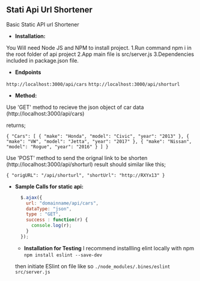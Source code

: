 **Stati Api Url Shortener**
----
  Basic Static API url Shortener


  * **Installation:**

  You Will need Node JS and NPM to install project.
  1.Run command npm i in the root folder of api project
  2.App main file is src/server.js
  3.Dependencies included in package.json file.



  * **Endpoints**

   `http://localhost:3000/api/cars`
   `http://localhost:3000/api/shorturl`

  * **Method:**

  Use 'GET' method to recieve the json object of car data (http://localhost:3000/api/cars)

  returns;

  ``
  {
    "Cars": [
      {
        "make": "Honda",
        "model": "Civic",
        "year": "2013"
      },
      {
        "make": "VW",
        "model": "Jetta",
        "year": "2017"
      },
      {
        "make": "Nissan",
        "model": "Rogue",
        "year": "2016"
      }
    ]
  }
``


  Use 'POST' method to send the orignal link to be shorten (http://localhost:3000/api/shorturl)
  result should similar like this;


``
{
  "origURL": "/api/shorturl",
  "shortUrl": "http://RXYx13"
}
``


* **Sample Calls for static api:**

  ```javascript
    $.ajax({
      url: "domainname/api/cars",
      dataType: "json",
      type : "GET",
      success : function(r) {
        console.log(r);
      }
    });
  ```


  * **Installation for Testing**
  I recommend installling elint locally with npm
  `npm install eslint --save-dev`

  then initiate ESlint on file like so
  `./node_modules/.bines/eslint src/server.js`
